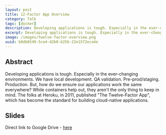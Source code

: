 ```yaml
---
layout: post
title: 12-Factor App Overview 
category: Talk 
tags: [docker]
description: Developing applications is tough. Especially in the ever-changing environments. We have local development. QA validation. Pre-prod/staging. Production. But, how do we ensure our applications work the same everywhere? While containers help out, they aren't the only thing to keep in mind. The folks at Heroku, in 2011, published "The Twelve-Factor App", which has become the standard for building cloud-native applications. 
excerpt: Developing applications is tough. Especially in the ever-changing environments. We have local development. QA validation. Pre-prod/staging. Production. But, how do we ensure our applications work the same everywhere? While containers help out, they aren't the only thing to keep in mind. The folks at Heroku, in 2011, published "The Twelve-Factor App", which has become the standard for building cloud-native applications.
image: /images/twelve-factor-overview.png
uuid: b8db6549-5ce4-42b0-b256-22e1572eca4e
---
```


## Abstract

Developing applications is tough. Especially in the ever-changing environments. We have local development. QA validation. Pre-prod/staging. Production. But, how do we ensure our applications work the same everywhere? While containers help out, they aren't the only thing to keep in mind. The folks at Heroku, in 2011, published "The Twelve-Factor App", which has become the standard for building cloud-native applications. 


## Slides

Direct link to Google Drive - [here](https://docs.google.com/presentation/d/1oZV--reotpcF-LNj8LCY7GW4S5EVJK2qZc02w5eQhtM/edit?usp=sharing)

<script async class="speakerdeck-embed" data-id="66428093453447c98b472f9c081a6445" data-ratio="1.77777777777778" src="//speakerdeck.com/assets/embed.js"></script>


